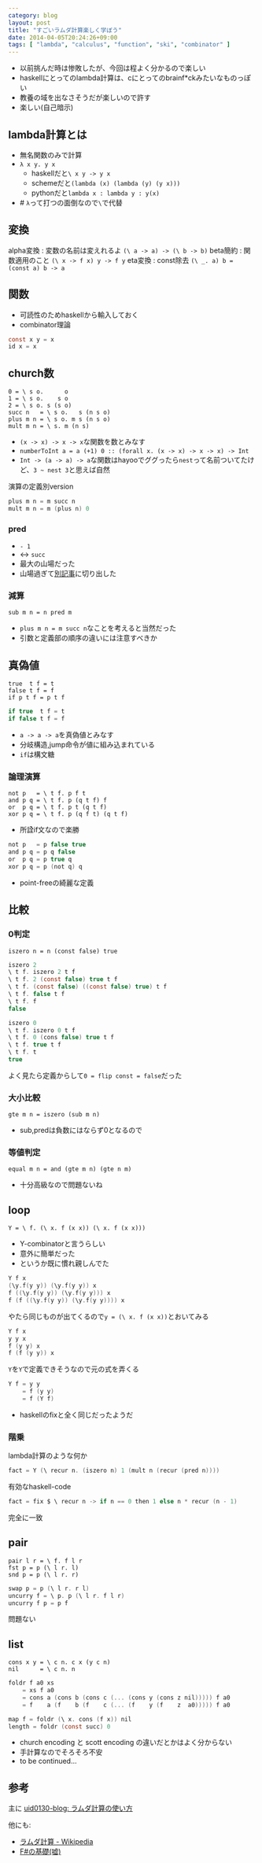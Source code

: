 ```yaml
---
category: blog
layout: post
title: "すごいラムダ計算楽しく学ぼう"
date: 2014-04-05T20:24:26+09:00
tags: [ "lambda", "calculus", "function", "ski", "combinator" ]
---
```


-   以前挑んだ時は惨敗したが、今回は程よく分かるので楽しい
-   haskellにとってのlambda計算は、cにとってのbrainf\*ckみたいなものっぽい
-   教養の域を出なさそうだが楽しいので許す
-   楽しい(自己暗示)

<!-- more -->
<!-- c は色付けのため -->

## lambda計算とは
-   無名関数のみで計算
-   `λ x y. y x`
    -   haskellだと`\ x y -> y x`
    -   schemeだと`(lambda (x) (lambda (y) (y x)))`
    -   pythonだと`lambda x : lambda y : y(x)`
-   \# `λ`って打つの面倒なので`\`で代替


## 変換
alpha変換
:   変数の名前は変えれるよ `(\ a -> a) -> (\ b -> b)`
beta簡約
:   関数適用のこと `(\ x -> f x) y -> f y`
eta変換
:   const除去 `(\ _. a) b = (const a) b -> a`


## 関数
-   可読性のためhaskellから輸入しておく
-   combinator理論

``` c
const x y = x
id x = x
```

## church数
```
0 = \ s o.      o
1 = \ s o.    s o
2 = \ s o. s (s o)
succ n   = \ s o.   s (n s o)
plus m n = \ s o. m s (n s o)
mult m n = \ s. m (n s)
```

-   `(x -> x) -> x -> x`な関数を数とみなす
-   `numberToInt a = a (+1) 0 :: (forall x. (x -> x) -> x -> x) -> Int`
-   `Int -> (a -> a) -> a`な関数はhayooでググったら`nest`って名前ついてたけど、`3 ~ nest 3`と思えば自然

演算の定義別version

``` c
plus m n = m succ n
mult m n = m (plus n) 0
```

### pred
-   `- 1`
-   <-> `succ`
-   最大の山場だった
-   山場過ぎて[別記事](/blog/2014/04/05/church-number-and-pred-function/)に切り出した

### 減算
```
sub m n = n pred m
```

-   `plus m n = m succ n`なことを考えると当然だった
-   引数と定義部の順序の違いには注意すべきか


## 真偽値
```
true  t f = t
false t f = f
if p t f = p t f
```

``` c
if true  t f = t
if false t f = f
```

-   `a -> a -> a`を真偽値とみなす
-   分岐構造,jump命令が値に組み込まれている
-   `if`は構文糖

### 論理演算
```
not p   = \ t f. p f t
and p q = \ t f. p (q t f) f
or  p q = \ t f. p t (q t f)
xor p q = \ t f. p (q f t) (q t f)
```

-   所詮if文なので楽勝

``` c
not p   = p false true
and p q = p q false
or  p q = p true q
xor p q = p (not q) q
```

-   point-freeの綺麗な定義


## 比較

### 0判定
```
iszero n = n (const false) true
```

``` c
iszero 2
\ t f. iszero 2 t f
\ t f. 2 (const false) true t f
\ t f. (const false) ((const false) true) t f
\ t f. false t f
\ t f. f
false
```

``` c
iszero 0
\ t f. iszero 0 t f
\ t f. 0 (cons false) true t f
\ t f. true t f
\ t f. t
true
```

よく見たら定義からして`0 = flip const = false`だった

### 大小比較
```
gte m n = iszero (sub m n)
```

-   sub,predは負数にはならず0となるので

### 等値判定
```
equal m n = and (gte m n) (gte n m)
```

-   十分高級なので問題ないね


## loop
```
Y = \ f. (\ x. f (x x)) (\ x. f (x x)))
```

-   Y-combinatorと言うらしい
-   意外に簡単だった
-   というか既に慣れ親しんでた

``` c
Y f x
(\y.f(y y)) (\y.f(y y)) x
f ((\y.f(y y)) (\y.f(y y))) x
f (f ((\y.f(y y)) (\y.f(y y)))) x
```

やたら同じものが出てくるので`y = (\ x. f (x x))`とおいてみる

``` c
Y f x
y y x
f (y y) x
f (f (y y)) x
```

`Y`を`Y`で定義できそうなので元の式を弄くる

``` c
Y f = y y
    = f (y y)
    = f (Y f)
```

-   haskellのfixと全く同じだったようだ

### 階乗
lambda計算のような何か

``` c
fact = Y (\ recur n. (iszero n) 1 (mult n (recur (pred n))))
```

有効なhaskell-code

``` c haskell
fact = fix $ \ recur n -> if n == 0 then 1 else n * recur (n - 1)
```

完全に一致


## pair
```
pair l r = \ f. f l r
fst p = p (\ l r. l)
snd p = p (\ l r. r)
```

``` c
swap p = p (\ l r. r l)
uncurry f = \ p. p (\ l r. f l r)
uncurry f p = p f
```

問題ない


## list
```
cons x y = \ c n. c x (y c n)
nil      = \ c n. n
```

``` c
foldr f a0 xs
    = xs f a0
    = cons a (cons b (cons c (... (cons y (cons z nil))))) f a0
    = f    a (f    b (f    c (... (f    y (f    z  a0))))) f a0
```

``` c
map f = foldr (\ x. cons (f x)) nil
length = foldr (const succ) 0
```

-   church encoding と scott encoding の違いだとかはよく分からない
-   手計算なのでそろそろ不安
-   to be continued...


## 参考
主に [uid0130-blog: ラムダ計算の使い方](http://uid0130.blogspot.jp/2013/05/x.html)

他にも:

-   [ラムダ計算 - Wikipedia](http://ja.wikipedia.org/wiki/%E3%83%A9%E3%83%A0%E3%83%80%E8%A8%88%E7%AE%97)
-   [F#の基礎(嘘)](http://www.slideshare.net/bleistift/f-28987517)
